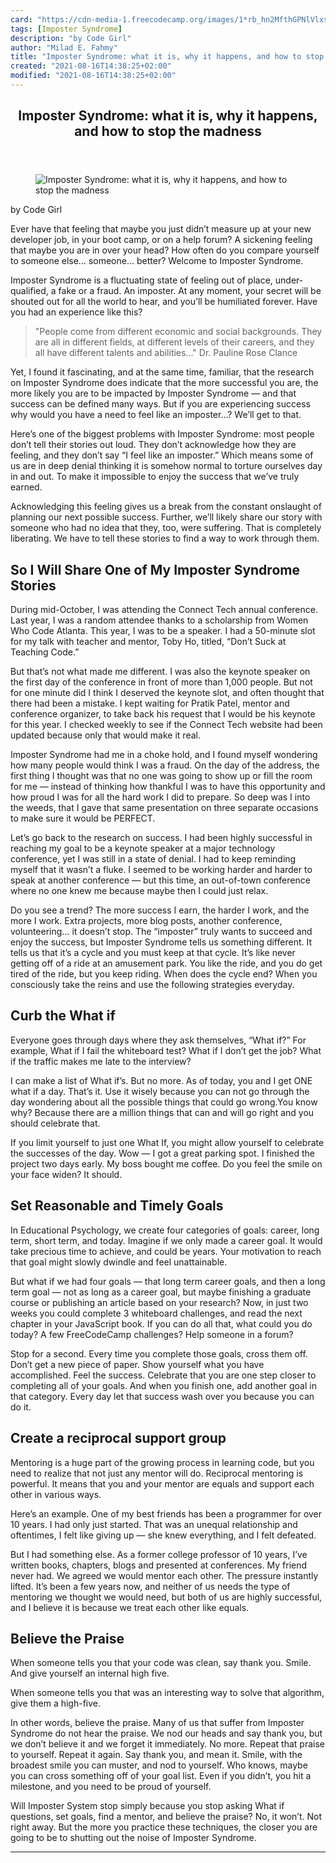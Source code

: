```yaml
---
card: "https://cdn-media-1.freecodecamp.org/images/1*rb_hn2MfthGPNlVlxsaPlA.jpeg"
tags: [Imposter Syndrome]
description: "by Code Girl"
author: "Milad E. Fahmy"
title: "Imposter Syndrome: what it is, why it happens, and how to stop the madness"
created: "2021-08-16T14:38:25+02:00"
modified: "2021-08-16T14:38:25+02:00"
---
```

<div class="site-wrapper">
<main id="site-main" class="site-main outer">
<div class="inner">
<article class="post-full post tag-imposter-syndrome tag-tech tag-self-improvement tag-life-lessons tag-programming ">
<header class="post-full-header">
<h1 class="post-full-title">Imposter Syndrome: what it is, why it happens, and how to stop the madness</h1>
</header>
<figure class="post-full-image">
<picture>
<source media="(max-width: 700px)" sizes="1px" srcset="data:image/gif;base64,R0lGODlhAQABAIAAAAAAAP///yH5BAEAAAAALAAAAAABAAEAAAIBRAA7 1w">
<source media="(min-width: 701px)" sizes="(max-width: 800px) 400px,
(max-width: 1170px) 700px,
1400px" srcset="https://cdn-media-1.freecodecamp.org/images/1*rb_hn2MfthGPNlVlxsaPlA.jpeg 300w,
https://cdn-media-1.freecodecamp.org/images/1*rb_hn2MfthGPNlVlxsaPlA.jpeg 600w,
https://cdn-media-1.freecodecamp.org/images/1*rb_hn2MfthGPNlVlxsaPlA.jpeg 1000w,
https://cdn-media-1.freecodecamp.org/images/1*rb_hn2MfthGPNlVlxsaPlA.jpeg 2000w">
<img onerror="this.style.display='none'" src="https://cdn-media-1.freecodecamp.org/images/1*rb_hn2MfthGPNlVlxsaPlA.jpeg" alt="Imposter Syndrome: what it is, why it happens, and how to stop the madness">
</picture>
</figure>
<section class="post-full-content">
<div class="post-content medium-migrated-article">
<p>by Code Girl</p><p>Ever have that feeling that maybe you just didn’t measure up at your new developer job, in your boot camp, or on a help forum? A sickening feeling that maybe you are in over your head? How often do you compare yourself to someone else… someone… better? Welcome to Imposter Syndrome.</p><p>Imposter Syndrome is a fluctuating state of feeling out of place, under-qualified, a fake or a fraud. An imposter. At any moment, your secret will be shouted out for all the world to hear, and you’ll be humiliated forever. Have you had an experience like this?</p><blockquote>"People come from different economic and social backgrounds. They are all in different fields, at different levels of their careers, and they all have different talents and abilities…" Dr. Pauline Rose Clance</blockquote><p>Yet, I found it fascinating, and at the same time, familiar, that the research on Imposter Syndrome does indicate that the more successful you are, the more likely you are to be impacted by Imposter Syndrome — and that success can be defined many ways. But if you are experiencing success why would you have a need to feel like an imposter…? We’ll get to that.</p><p>Here’s one of the biggest problems with Imposter Syndrome: most people don’t tell their stories out loud. They don’t acknowledge how they are feeling, and they don’t say “I feel like an imposter.” Which means some of us are in deep denial thinking it is somehow normal to torture ourselves day in and out. To make it impossible to enjoy the success that we’ve truly earned.</p><p>Acknowledging this feeling gives us a break from the constant onslaught of planning our next possible success. Further, we’ll likely share our story with someone who had no idea that they, too, were suffering. That is completely liberating. We have to tell these stories to find a way to work through them.</p><h2 id="so-i-will-share-one-of-my-imposter-syndrome-stories"><strong>So I Will Share One of My Imposter Syndrome Stories</strong></h2><p>During mid-October, I was attending the Connect Tech annual conference. Last year, I was a random attendee thanks to a scholarship from Women Who Code Atlanta. This year, I was to be a speaker. I had a 50-minute slot for my talk with teacher and mentor, Toby Ho, titled, “Don’t Suck at Teaching Code.”</p><p>But that’s not what made me different. I was also the keynote speaker on the first day of the conference in front of more than 1,000 people. But not for one minute did I think I deserved the keynote slot, and often thought that there had been a mistake. I kept waiting for Pratik Patel, mentor and conference organizer, to take back his request that I would be his keynote for this year. I checked weekly to see if the Connect Tech website had been updated because only that would make it real.</p><p>Imposter Syndrome had me in a choke hold, and I found myself wondering how many people would think I was a fraud. On the day of the address, the first thing I thought was that no one was going to show up or fill the room for me — instead of thinking how thankful I was to have this opportunity and how proud I was for all the hard work I did to prepare. So deep was I into the weeds, that I gave that same presentation on three separate occasions to make sure it would be PERFECT.</p><p>Let’s go back to the research on success. I had been highly successful in reaching my goal to be a keynote speaker at a major technology conference, yet I was still in a state of denial. I had to keep reminding myself that it wasn’t a fluke. I seemed to be working harder and harder to speak at another conference — but this time, an out-of-town conference where no one knew me because maybe then I could just relax.</p><p>Do you see a trend? The more success I earn, the harder I work, and the more I work. Extra projects, more blog posts, another conference, volunteering… it doesn’t stop. The “imposter” truly wants to succeed and enjoy the success, but Imposter Syndrome tells us something different. It tells us that it’s a cycle and you must keep at that cycle. It’s like never getting off of a ride at an amusement park. You like the ride, and you do get tired of the ride, but you keep riding. When does the cycle end? When you consciously take the reins and use the following strategies everyday.</p><h2 id="curb-the-what-if"><strong>Curb the What if</strong></h2><p>Everyone goes through days where they ask themselves, “What if?” For example, What if I fail the whiteboard test? What if I don’t get the job? What if the traffic makes me late to the interview?</p><p>I can make a list of What if’s. But no more. As of today, you and I get ONE what if a day. That’s it. Use it wisely because you can not go through the day wondering about all the possible things that could go wrong.You know why? Because there are a million things that can and will go right and you should celebrate that.</p><p>If you limit yourself to just one What If, you might allow yourself to celebrate the successes of the day. Wow — I got a great parking spot. I finished the project two days early. My boss bought me coffee. Do you feel the smile on your face widen? It should.</p><h2 id="set-reasonable-and-timely-goals"><strong>Set Reasonable and Timely Goals</strong></h2><p>In Educational Psychology, we create four categories of goals: career, long term, short term, and today. Imagine if we only made a career goal. It would take precious time to achieve, and could be years. Your motivation to reach that goal might slowly dwindle and feel unattainable.</p><p>But what if we had four goals — that long term career goals, and then a long term goal — not as long as a career goal, but maybe finishing a graduate course or publishing an article based on your research? Now, in just two weeks you could complete 3 whiteboard challenges, and read the next chapter in your JavaScript book. If you can do all that, what could you do today? A few FreeCodeCamp challenges? Help someone in a forum?</p><p>Stop for a second. Every time you complete those goals, cross them off. Don’t get a new piece of paper. Show yourself what you have accomplished. Feel the success. Celebrate that you are one step closer to completing all of your goals. And when you finish one, add another goal in that category. Every day let that success wash over you because you can do it.</p><h2 id="create-a-reciprocal-support-group"><strong>Create a reciprocal support group</strong></h2><p>Mentoring is a huge part of the growing process in learning code, but you need to realize that not just any mentor will do. Reciprocal mentoring is powerful. It means that you and your mentor are equals and support each other in various ways.</p><p>Here’s an example. One of my best friends has been a programmer for over 10 years. I had only just started. That was an unequal relationship and oftentimes, I felt like giving up — she knew everything, and I felt defeated.</p><p>But I had something else. As a former college professor of 10 years, I’ve written books, chapters, blogs and presented at conferences. My friend never had. We agreed we would mentor each other. The pressure instantly lifted. It’s been a few years now, and neither of us needs the type of mentoring we thought we would need, but both of us are highly successful, and I believe it is because we treat each other like equals.</p><h2 id="believe-the-praise"><strong>Believe the Praise</strong></h2><p>When someone tells you that your code was clean, say thank you. Smile. And give yourself an internal high five.</p><p>When someone tells you that was an interesting way to solve that algorithm, give them a high-five.</p><p>In other words, believe the praise. Many of us that suffer from Imposter Syndrome do not hear the praise. We nod our heads and say thank you, but we don’t believe it and we forget it immediately. No more. Repeat that praise to yourself. Repeat it again. Say thank you, and mean it. Smile, with the broadest smile you can muster, and nod to yourself. Who knows, maybe you can cross something off of your goal list. Even if you didn’t, you hit a milestone, and you need to be proud of yourself.</p><p>Will Imposter System stop simply because you stop asking What if questions, set goals, find a mentor, and believe the praise? No, it won’t. Not right away. But the more you practice these techniques, the closer you are going to be to shutting out the noise of Imposter Syndrome.</p>
</div>
<hr>
</section>
</article>
</div>
</main>
</div>
<!-- Google Tag Manager (noscript) -->
<!-- End Google Tag Manager (noscript) -->
